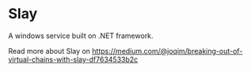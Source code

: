 # Slay
A windows service built on .NET framework.

Read more about Slay on https://medium.com/@joqim/breaking-out-of-virtual-chains-with-slay-df7634533b2c
